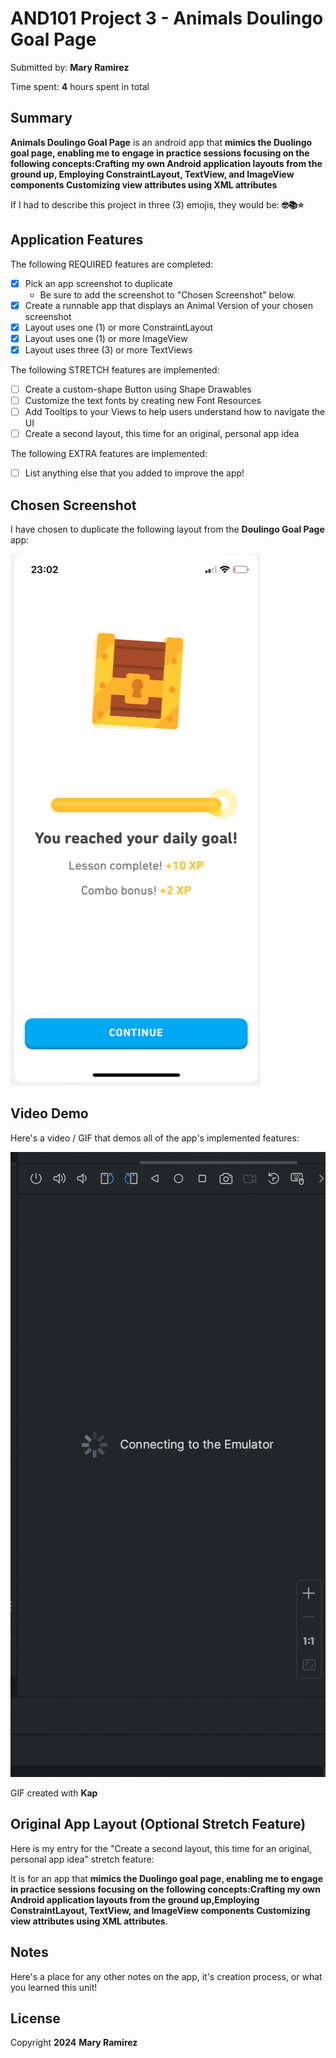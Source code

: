 <!-- (This is a comment) INSTRUCTIONS: Go through this page and fill out any **bolded** entries with their correct values.-->

# AND101 Project 3 - Animals Doulingo Goal Page

Submitted by: **Mary Ramirez**

Time spent: **4** hours spent in total

## Summary

**Animals Doulingo Goal Page** is an android app  that **mimics the Duolingo goal page, enabling me to engage in practice sessions focusing on the following concepts:Crafting my own Android application layouts from the ground up, Employing ConstraintLayout, TextView, and ImageView components Customizing view attributes using XML attributes**

If I had to describe this project in three (3) emojis, they would be: **🤓📚⭐**

## Application Features

<!-- (This is a comment) Please be sure to change the [ ] to [x] for any features you completed.  If a feature is not checked [x], you might miss the points for that item! -->

The following REQUIRED features are completed:

- [X] Pick an app screenshot to duplicate
  - Be sure to add the screenshot to "Chosen Screenshot" below.
- [X] Create a runnable app that displays an Animal Version of your chosen screenshot
- [X] Layout uses one (1) or more ConstraintLayout
- [X] Layout uses one (1) or more ImageView
- [X] Layout uses three (3) or more TextViews

The following STRETCH features are implemented:

- [ ] Create a custom-shape Button using Shape Drawables
- [ ] Customize the text fonts by creating new Font Resources
- [ ] Add Tooltips to your Views to help users understand how to navigate the UI
- [ ] Create a second layout, this time for an original, personal app idea

The following EXTRA features are implemented:

- [ ] List anything else that you added to improve the app!

## Chosen Screenshot

I have chosen to duplicate the following layout from the **Doulingo Goal Page** app:

<img src='Screenshoot_Doulingo.png' title='Chosen Screenshot' width='' alt='Chosen Screenshot' />

## Video Demo

Here's a video / GIF that demos all of the app's implemented features:

<img src='dGoalPage.gif' title='Video Demo' width='' alt='Video Demo' />

GIF created with **Kap**

<!-- Recommended tools:
- [Kap](https://getkap.co/) for macOS
- [ScreenToGif](https://www.screentogif.com/) for Windows
- [peek](https://github.com/phw/peek) for Linux. -->

## Original App Layout (Optional Stretch Feature)

Here is my entry for the "Create a second layout, this time for an original, personal app idea" stretch feature:

It is for an app that **mimics the Duolingo goal page, enabling me to engage in practice sessions focusing on the following concepts:Crafting my own Android application layouts from the ground up,Employing ConstraintLayout, TextView, and ImageView components Customizing view attributes using XML attributes**.


## Notes

Here's a place for any other notes on the app, it's creation process, or what you learned this unit!

## License

Copyright **2024** **Mary Ramirez**
